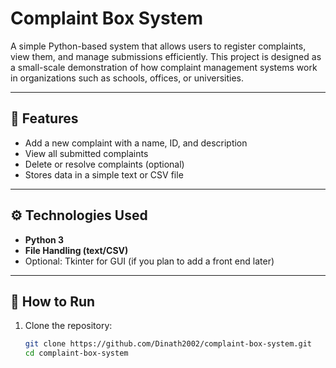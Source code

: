 # Complaint Box System

A simple Python-based system that allows users to register complaints, view them, and manage submissions efficiently. This project is designed as a small-scale demonstration of how complaint management systems work in organizations such as schools, offices, or universities.

---

## 🧩 Features
- Add a new complaint with a name, ID, and description  
- View all submitted complaints  
- Delete or resolve complaints (optional)  
- Stores data in a simple text or CSV file  

---

## ⚙️ Technologies Used
- **Python 3**
- **File Handling (text/CSV)**
- Optional: Tkinter for GUI (if you plan to add a front end later)

---

## 🚀 How to Run
1. Clone the repository:
   ```bash
   git clone https://github.com/Dinath2002/complaint-box-system.git
   cd complaint-box-system
